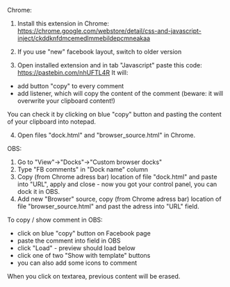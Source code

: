 Chrome:
1. Install this extension in Chrome:
https://chrome.google.com/webstore/detail/css-and-javascript-inject/ckddknfdmcemedlmmebildepcmneakaa

2. If you use "new" facebook layout, switch to older version

3. Open installed extension and in tab "Javascript" paste this code:
https://pastebin.com/nhUFTL4R
It will:
- add button "copy" to every comment
- add listener, which will copy the content of the comment (beware: it will overwrite your clipboard content!)

You can check it by clicking on blue "copy" button and pasting the content of your clipboard into notepad.

4. Open files "dock.html" and "browser_source.html" in Chrome.


OBS:
1. Go to "View"->"Docks"->"Custom browser docks"
2. Type "FB comments" in "Dock name" column
3. Copy (from Chrome adress bar) location of file "dock.html" and paste into "URL", apply and close - now you got your control panel, you can dock it in OBS.
4. Add new "Browser" source, copy (from Chrome adress bar) location of file "browser_source.html" and past the adress into "URL" field.


To copy / show comment in OBS:
- click on blue "copy" button on Facebook page
- paste the comment into field in OBS
- click "Load" - preview should load below
- click one of two "Show with template" buttons
- you can also add some icons to comment

When you click on textarea, previous content will be erased.

